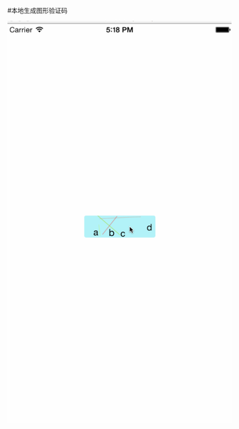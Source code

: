 #本地生成图形验证码







![Image](https://github.com/KBvsMJ/EBTValidateCodeViewDemo/blob/master/demogif/3.gif)

